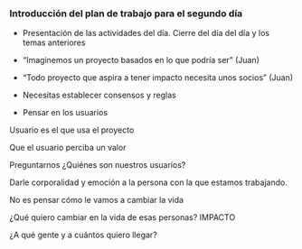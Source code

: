 ### Introducción del plan de trabajo para el segundo día

* Presentación de las actividades del día. Cierre del día del día y los temas anteriores

* “Imaginemos un proyecto basados en lo que podría ser” (Juan)

* “Todo proyecto que aspira a tener impacto necesita unos socios” (Juan)

* Necesitas establecer consensos y reglas

* Pensar en los usuarios

Usuario es el que usa el proyecto

Que el usuario perciba un valor

Preguntarnos ¿Quiénes son nuestros usuarios?

Darle corporalidad y emoción a la persona con la que estamos trabajando.

No es pensar cómo le vamos a cambiar la vida

¿Qué quiero cambiar en la vida de esas personas?  IMPACTO

¿A qué gente y a cuántos quiero llegar?
